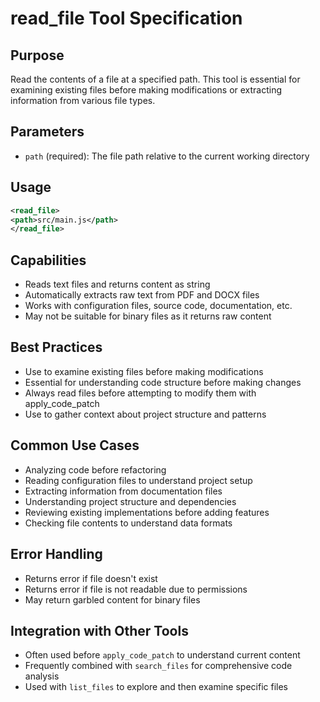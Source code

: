 # read_file Tool Specification

## Purpose
Read the contents of a file at a specified path. This tool is essential for examining existing files before making modifications or extracting information from various file types.

## Parameters
- `path` (required): The file path relative to the current working directory

## Usage
```xml
<read_file>
<path>src/main.js</path>
</read_file>
```

## Capabilities
- Reads text files and returns content as string
- Automatically extracts raw text from PDF and DOCX files
- Works with configuration files, source code, documentation, etc.
- May not be suitable for binary files as it returns raw content

## Best Practices
- Use to examine existing files before making modifications
- Essential for understanding code structure before making changes
- Always read files before attempting to modify them with apply_code_patch
- Use to gather context about project structure and patterns

## Common Use Cases
- Analyzing code before refactoring
- Reading configuration files to understand project setup
- Extracting information from documentation files
- Understanding project structure and dependencies
- Reviewing existing implementations before adding features
- Checking file contents to understand data formats

## Error Handling
- Returns error if file doesn't exist
- Returns error if file is not readable due to permissions
- May return garbled content for binary files

## Integration with Other Tools
- Often used before `apply_code_patch` to understand current content
- Frequently combined with `search_files` for comprehensive code analysis
- Used with `list_files` to explore and then examine specific files
